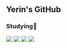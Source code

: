 ## Yerin's GitHub

### Studying💭 <br>
<img src="https://img.shields.io/badge/HTML5-008FC7?style=for-the-badge&logo=html5&logoColor=E34F26">
<img src="https://img.shields.io/badge/CSS-008FC7?style=for-the-badge&logo=css&logoColor=663399">
<img src="https://img.shields.io/badge/JavaScript-008FC7?style=for-the-badge&logo=JavaScript&logoColor=F7DF1E">
<img src="https://img.shields.io/badge/tailwind css-008FC7?style=fot-the-badge&logo=tailwindcss&logoColor=06B6D4">
<!--
**hhongye/hhongye** is a ✨ _special_ ✨ repository because its `README.md` (this file) appears on your GitHub profile.
### 🌼YERIN <br>

Here are some ideas to get you started:

- 🔭 I’m currently working on ...
- 🌱 I’m currently learning ...
- 👯 I’m looking to collaborate on ...
- 🤔 I’m looking for help with ...
- 💬 Ask me about ...
- 📫 How to reach me: ...
- 😄 Pronouns: ...
- ⚡ Fun fact: ...

**참고 사이트
<이모지 복사> https://kr.piliapp.com/emoji/list/
-->

